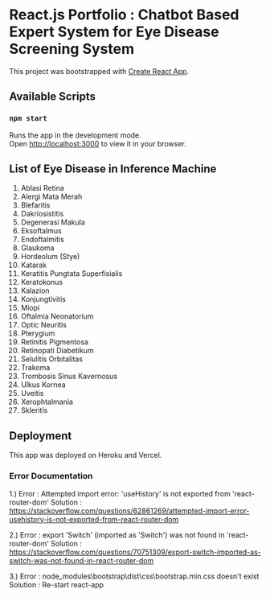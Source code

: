 # React.js Portfolio : Chatbot Based Expert System for Eye Disease Screening System

This project was bootstrapped with [Create React App](https://github.com/facebook/create-react-app).

## Available Scripts

### `npm start`

Runs the app in the development mode.\
Open [http://localhost:3000](http://localhost:3000) to view it in your browser.

## List of Eye Disease in Inference Machine

1. Ablasi Retina
2. Alergi Mata Merah
3. Blefaritis
4. Dakriosistitis
5. Degenerasi Makula
6. Eksoftalmus
7. Endoftalmitis
8. Glaukoma
9. Hordeolum (Stye)
10. Katarak
11. Keratitis Pungtata Superfisialis
12. Keratokonus
13. Kalazion
14. Konjungtivitis
15. Miopi
16. Oftalmia Neonatorium
17. Optic Neuritis
18. Pterygium
19. Retinitis Pigmentosa
20. Retinopati Diabetikum
21. Selulitis Orbitalitas
22. Trakoma
23. Trombosis Sinus Kavernosus
24. Ulkus Kornea
25. Uveitis
26. Xerophtalmania
27. Skleritis

## Deployment

This app was deployed on Heroku and Vercel.

### Error Documentation

1.) Error : Attempted import error: 'useHistory' is not exported from 'react-router-dom'
Solution : https://stackoverflow.com/questions/62861269/attempted-import-error-usehistory-is-not-exported-from-react-router-dom

2.) Error : export 'Switch' (imported as 'Switch') was not found in 
'react-router-dom'
Solution : https://stackoverflow.com/questions/70751309/export-switch-imported-as-switch-was-not-found-in-react-router-dom

3.) Error : node_modules\bootstrap\dist\css\bootstrap.min.css doesn't exist
Solution : Re-start react-app